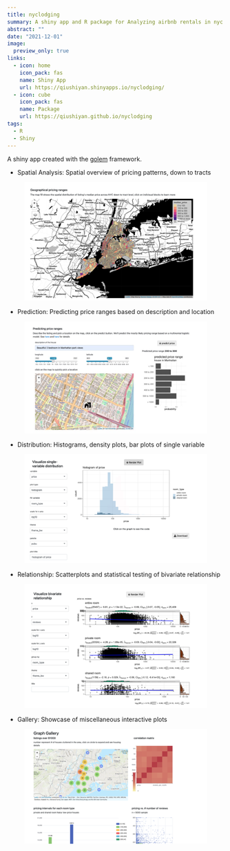 ```yaml
---
title: nyclodging
summary: A shiny app and R package for Analyzing airbnb rentals in nyc 
abstract: ""
date: "2021-12-01"
image:
  preview_only: true
links:
  - icon: home
    icon_pack: fas
    name: Shiny App
    url: https://qiushiyan.shinyapps.io/nyclodging/
  - icon: cube
    icon_pack: fas
    name: Package
    url: https://qiushiyan.github.io/nyclodging
tags:
  - R
  - Shiny
---
```


A shiny app created with the [golem](https://github.com/ThinkR-open/golem) framework. 


- Spatial Analysis: Spatial overview of pricing patterns, down to tracts

<figure>
  <img src = "mod_spatial.png"/>
</figure>

- Prediction: Predicting price ranges based on description and location

<figure>
  <img src = "featured.png"/>
</figure>

- Distribution: Histograms, density plots, bar plots of single variable

<figure>
  <img src = "mod_dist.png"/>
</figure>

- Relationship: Scatterplots and statistical testing of bivariate relationship

<figure>
  <img src = "mod_relation.png"/>
</figure>

- Gallery: Showcase of miscellaneous interactive plots

<figure>
  <img src = "mod_gallery.png"/>
</figure>

